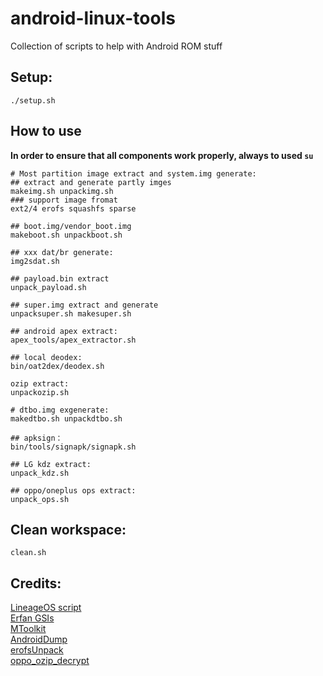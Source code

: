 # android-linux-tools

Collection of scripts to help with Android ROM stuff

## Setup:

```
./setup.sh
```

## How to use
**In order to ensure that all components work properly, always to used `su`**

```
# Most partition image extract and system.img generate: 
## extract and generate partly imges 
makeimg.sh unpackimg.sh
### support image fromat
ext2/4 erofs squashfs sparse

## boot.img/vendor_boot.img
makeboot.sh unpackboot.sh  

## xxx dat/br generate:
img2sdat.sh

## payload.bin extract
unpack_payload.sh

## super.img extract and generate
unpacksuper.sh makesuper.sh

## android apex extract:
apex_tools/apex_extractor.sh

## local deodex: 
bin/oat2dex/deodex.sh

ozip extract:
unpackozip.sh

# dtbo.img exgenerate:
makedtbo.sh unpackdtbo.sh

## apksign：
bin/tools/signapk/signapk.sh  

## LG kdz extract: 
unpack_kdz.sh

## oppo/oneplus ops extract:
unpack_ops.sh
```

## Clean workspace:

```
clean.sh
```

## Credits:

[LineageOS script](https://github.com/LineageOS/scripts)  
[Erfan GSIs](https://github.com/erfanoabdi/ErfanGSIs)  
[MToolkit](https://github.com/Nightmare-MY)  
[AndroidDump](https://github.com/AndroidDump/dumper)  
[erofsUnpack](https://github.com/thka2016/erofsUnpack)  
[oppo_ozip_decrypt](https://github.com/bkerler/oppo_ozip_decrypt)
